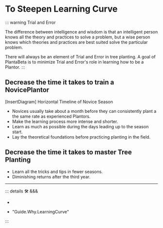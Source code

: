 
# To Steepen Learning Curve

::: warning Trial and Error

The difference between intelligence and wisdom is that an intelligent person knows all the theory and practices to solve a problem, but a wise person knows which theories and practices are best suited solve the particular problem.

There will always be an element of Trial and Error in tree planting. A goal of PlantaBeta is to minimize Trial and Error's role in learning how to be a Plantor.
:::

## Decrease the time it takes to train a NovicePlantor

[InsertDiagram] Horizontal Timeline of Novice Season

- Novices usually take about a month before they can consistently plant a the same rate as experienced Plantors.
- Make the learning process more intense and shorter.
- Learn as much as possible during the days leading up to the season start.
- Lay the theoretical foundations before practicing planting in the field.  

## Decrease the time it takes to master Tree Planting

- Learn all the tricks and tips in fewer seasons.
- Diminishing returns after the third year.

---

<!-- =================================================== -->
<!-- =================================================== -->
<!-- =================================================== -->
<!-- =================================================== -->
<!-- =================================================== -->
::: details 🛠 &&&

-

- "Guide.Why.LearningCurve"

:::
